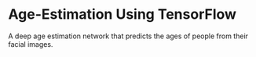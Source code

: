 # Age-Estimation Using TensorFlow

A deep age estimation network that predicts the ages of people from their facial images.
